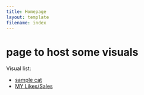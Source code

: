 ```yaml
---
title: Homepage
layout: template
filename: index
--- 
```


# page to host some visuals

Visual list:

- [sample cat](https://iprice-sam.github.io/visual1) 
- [MY Likes/Sales](https://iprice-sam.github.io/likes2sales_all) 

